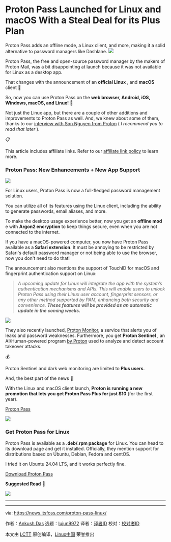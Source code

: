 [#]: subject: "Proton Pass Launched for Linux and macOS With a Steal Deal for its Plus Plan"
[#]: via: "https://news.itsfoss.com/proton-pass-linux/"
[#]: author: "Ankush Das https://news.itsfoss.com/author/ankush/"
[#]: collector: "lujun9972/lctt-scripts-1705972010"
[#]: translator: " "
[#]: reviewer: " "
[#]: publisher: " "
[#]: url: " "

Proton Pass Launched for Linux and macOS With a Steal Deal for its Plus Plan
======
Proton Pass adds an offline mode, a Linux client, and more, making it a
solid alternative to password managers like Dashlane.
[![][1]][2]

Proton Pass, the free and open-source password manager by the makers of Proton Mail, was a bit disappointing at launch because it was not available for Linux as a desktop app.

That changes with the announcement of an **official Linux** , and **macOS** client 🎉

So, now you can use Proton Pass on the **web browser, Android, iOS, Windows, macOS, and Linux!** 🐧

Not just the Linux app, but there are a couple of other additions and improvements to Proton Pass as well. And, we knew about some of them, thanks to our [interview with Son Nguyen from Proton][3] ( _I recommend you to read that later_ ).

📋

This article includes affiliate links. Refer to our [affiliate link policy][4] to learn more.

### Proton Pass: New Enhancements + New App Support

![][5]

For Linux users, Proton Pass is now a full-fledged password management solution.

You can utilize all of its features using the Linux client, including the ability to generate passwords, email aliases, and more.

To make the desktop usage experience better, now you get an **offline mod** e with **Argon2 encryption** to keep things secure, even when you are not connected to the internet.

If you have a macOS-powered computer, you now have Proton Pass available as a **Safari extension**. It must be annoying to be restricted by Safari's default password manager or not being able to use the browser, now you don't need to do that!

The announcement also mentions the support of TouchID for macOS and fingerprint authentication support on Linux:

> _A upcoming update for Linux will integrate the app with the system’s authentication mechanisms and APIs. This will enable users to unlock Proton Pass using their Linux user account, fingerprint sensors, or any other method supported by PAM, enhancing both security and convenience. **These features will be provided as an automatic update in the coming weeks.**_

![][6]

They also recently launched, [Proton Monitor][7], a service that alerts you of leaks and password weaknesses. Furthermore, you get **Proton Sentinel** , an AI/Human-powered program [by Proton][8] used to analyze and detect account takeover attacks.

💰

Proton Sentinel and dark web monitoring are limited to ****Plus users****.

And, the best part of the news 📢

With the Linux and macOS client launch, **Proton is running a new promotion that lets you get Proton Pass Plus for just $10** (for the first year).

[Proton Pass][9]

![][10]

### Get Proton Pass for Linux

Proton Pass is available as a **.deb/.rpm package** for Linux. You can head to its download page and get it installed. Officially, they mention support for distributions based on Ubuntu, Debian, Fedora and centOS.

I tried it on Ubuntu 24.04 LTS, and it works perfectly fine.

[Download Proton Pass][9]

**Suggested Read** 📖

![][11]

* * *

--------------------------------------------------------------------------------

via: https://news.itsfoss.com/proton-pass-linux/

作者：[Ankush Das][a]
选题：[lujun9972][b]
译者：[译者ID](https://github.com/译者ID)
校对：[校对者ID](https://github.com/校对者ID)

本文由 [LCTT](https://github.com/LCTT/TranslateProject) 原创编译，[Linux中国](https://linux.cn/) 荣誉推出

[a]: https://news.itsfoss.com/author/ankush/
[b]: https://github.com/lujun9972
[1]: https://news.itsfoss.com/assets/images/pikapods.jpg
[2]: https://www.pikapods.com/?utm_campaign=banner-2024-05&utm_source=itsfoss
[3]: https://news.itsfoss.com/son-simplelogin-proton-interview/
[4]: https://itsfoss.com/affiliate-policy/
[5]: https://news.itsfoss.com/content/images/2024/06/proton-pass-linux.png
[6]: https://news.itsfoss.com/content/images/2024/06/proton-pass-linux.jpg
[7]: https://news.itsfoss.com/proton-pass-monitor/
[8]: https://proton.me/support/proton-sentinel
[9]: https://go.getproton.me/aff_c?offer_id=38&aff_id=1173
[10]: https://static.ghost.org/v5.0.0/images/link-icon.svg
[11]: https://news.itsfoss.com/content/images/size/w256h256/2022/08/android-chrome-192x192.png
